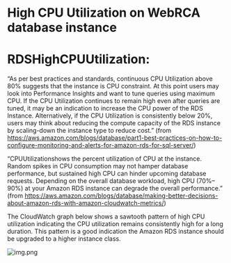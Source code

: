 # High CPU Utilization on WebRCA database instance

# RDSHighCPUUtilization:


“As per best practices and standards, continuous CPU Utilization above 80% suggests that the instance is CPU constraint. At this point users may look into Performance Insights and want to tune queries using maximum CPU. If the CPU Utilization continues to remain high even after queries are tuned, it may be an indication to increase the CPU power of the RDS Instance. Alternatively, if the CPU Utilization is consistently below 20%, users may think about reducing the compute capacity of the RDS instance by scaling-down the instance type to reduce cost.” (from https://aws.amazon.com/blogs/database/part1-best-practices-on-how-to-configure-monitoring-and-alerts-for-amazon-rds-for-sql-server/)

“CPUUtilizationshows the percent utilization of CPU at the instance. Random spikes in CPU consumption may not hamper database performance, but sustained high CPU can hinder upcoming database requests. Depending on the overall database workload, high CPU (70%–90%) at your Amazon RDS instance can degrade the overall performance.” (from https://aws.amazon.com/blogs/database/making-better-decisions-about-amazon-rds-with-amazon-cloudwatch-metrics/)



The CloudWatch graph below shows a sawtooth pattern of high CPU utilization indicating the CPU utilization remains consistently high for a long duration. 
This pattern is a good indication the Amazon RDS instance should be upgraded to a higher instance class.


![img.png](img.png)

